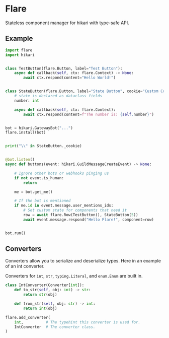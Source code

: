 # Flare

Stateless component manager for hikari with type-safe API.

## Example

```python
import flare
import hikari


class TestButton(flare.Button, label="Test Button"):
    async def callback(self, ctx: flare.Context) -> None:
        await ctx.respond(content="Hello World!")


class StateButton(flare.Button, label="State Button", cookie="Custom Cookie"):
    # state is declared as dataclass fields
    number: int

    async def callback(self, ctx: flare.Context):
        await ctx.respond(content=f"The number is: {self.number}")


bot = hikari.GatewayBot("...")
flare.install(bot)


print("\\" in StateButton._cookie)


@bot.listen()
async def buttons(event: hikari.GuildMessageCreateEvent) -> None:

    # Ignore other bots or webhooks pinging us
    if not event.is_human:
        return

    me = bot.get_me()

    # If the bot is mentioned
    if me.id in event.message.user_mentions_ids:
        # Set custom state for components that need it
        row = await flare.Row(TestButton(), StateButton(5))
        await event.message.respond("Hello Flare!", component=row)


bot.run()

```

## Converters

Converters allow you to serialize and deserialize types.
Here in an example of an int converter.

Converters for `int`, `str`, `typing.Literal`, and `enum.Enum` are built in.

```python
class IntConverter(Converter[int]):
    def to_str(self, obj: int) -> str:
        return str(obj)

    def from_str(self, obj: str) -> int:
        return int(obj)

flare.add_converter(
    int,          # The typehint this converter is used for.
    IntConverter  # The converter class.
)
```
